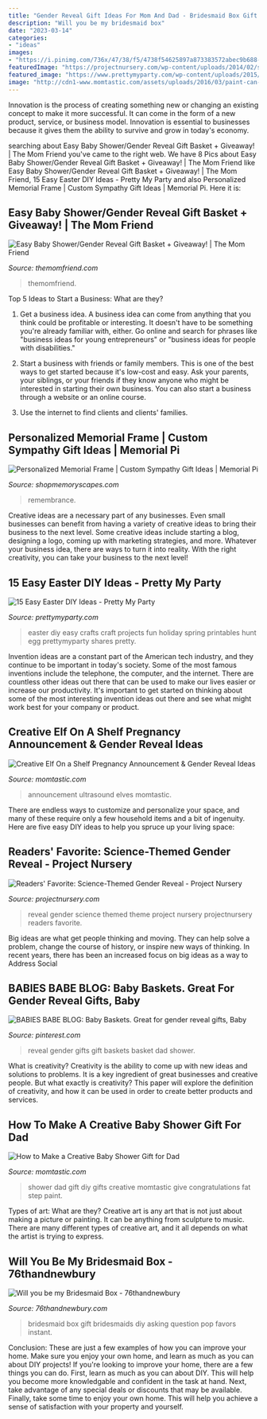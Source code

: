 ```yaml
---
title: "Gender Reveal Gift Ideas For Mom And Dad - Bridesmaid Box Gift Bridesmaids Diy Asking Question Pop Favors Instant"
description: "Will you be my bridesmaid box"
date: "2023-03-14"
categories:
- "ideas"
images:
- "https://i.pinimg.com/736x/47/38/f5/4738f54625897a873383572abec9b688--gender-reveal-gifts-baby-baskets.jpg"
featuredImage: "https://projectnursery.com/wp-content/uploads/2014/02/science-themed-gender-reveal1.jpg"
featured_image: "https://www.prettymyparty.com/wp-content/uploads/2015/03/easy-easter-diy-craft-ideas.jpg"
image: "http://cdn1-www.momtastic.com/assets/uploads/2016/03/paint-can-gifts.jpg"
---
```



Innovation is the process of creating something new or changing an existing concept to make it more successful. It can come in the form of a new product, service, or business model. Innovation is essential to businesses because it gives them the ability to survive and grow in today's economy.

	

		
searching about Easy Baby Shower/Gender Reveal Gift Basket + Giveaway! | The Mom Friend you've came to the right web. We have 8 Pics about Easy Baby Shower/Gender Reveal Gift Basket + Giveaway! | The Mom Friend like Easy Baby Shower/Gender Reveal Gift Basket + Giveaway! | The Mom Friend, 15 Easy Easter DIY Ideas - Pretty My Party and also Personalized Memorial Frame | Custom Sympathy Gift Ideas | Memorial Pi. Here it is:
		
    
## Easy Baby Shower/Gender Reveal Gift Basket + Giveaway! | The Mom Friend

<img loading=lazy src="https://themomfriend.com/wp-content/uploads/2020/09/gender-reveal-gift-basket-2.jpg" onerror="this.onerror=null;this.src='https://tse2.mm.bing.net/th?id=OIP.ke90L0ksQEXkRJyDjZ4BDAHaJ4&amp;pid=15.1';" alt="Easy Baby Shower/Gender Reveal Gift Basket + Giveaway! | The Mom Friend">

_Source: themomfriend.com_

>themomfriend. 

	

Top 5 Ideas to Start a Business: What are they?
1. Get a business idea. A business idea can come from anything that you think could be profitable or interesting. It doesn't have to be something you're already familiar with, either. Go online and search for phrases like "business ideas for young entrepreneurs" or "business ideas for people with disabilities."
2. Start a business with friends or family members. This is one of the best ways to get started because it's low-cost and easy. Ask your parents, your siblings, or your friends if they know anyone who might be interested in starting their own business. You can also start a business through a website or an online course.

3. Use the internet to find clients and clients' families.

    
## Personalized Memorial Frame | Custom Sympathy Gift Ideas | Memorial Pi

<img loading=lazy src="https://cdn.shopify.com/s/files/1/0074/2110/0096/products/il_fullxfull.1353291560_5yym_1024x1024@2x.jpg?v=1613031969" onerror="this.onerror=null;this.src='https://tse4.mm.bing.net/th?id=OIP.ihgEvdaZG6Jx2iRkiS1oMwHaJY&amp;pid=15.1';" alt="Personalized Memorial Frame | Custom Sympathy Gift Ideas | Memorial Pi">

_Source: shopmemoryscapes.com_

>remembrance. 

	

Creative ideas are a necessary part of any businesses. Even small businesses can benefit from having a variety of creative ideas to bring their business to the next level. Some creative ideas include starting a blog, designing a logo, coming up with marketing strategies, and more. Whatever your business idea, there are ways to turn it into reality. With the right creativity, you can take your business to the next level!

    
## 15 Easy Easter DIY Ideas - Pretty My Party

<img loading=lazy src="https://www.prettymyparty.com/wp-content/uploads/2015/03/easy-easter-diy-craft-ideas.jpg" onerror="this.onerror=null;this.src='https://tse3.mm.bing.net/th?id=OIP.abeIJSx5w89qR5JqfYjJUgHaKl&amp;pid=15.1';" alt="15 Easy Easter DIY Ideas - Pretty My Party">

_Source: prettymyparty.com_

>easter diy easy crafts craft projects fun holiday spring printables hunt egg prettymyparty shares pretty. 

	

Invention ideas are a constant part of the American tech industry, and they continue to be important in today's society. Some of the most famous inventions include the telephone, the computer, and the internet. There are countless other ideas out there that can be used to make our lives easier or increase our productivity. It's important to get started on thinking about some of the most interesting invention ideas out there and see what might work best for your company or product.

    
## Creative Elf On A Shelf Pregnancy Announcement &amp; Gender Reveal Ideas

<img loading=lazy src="https://cdn-www.momtastic.com/assets/uploads/gallery/creative-elf-on-a-shelf-pregnancy-announcement-gender-reveal-ideas/pregnant-elf-on-a-shelf-ideas.jpg" onerror="this.onerror=null;this.src='https://tse4.mm.bing.net/th?id=OIP.B6pOVxEgYuYvUH77h1aNEAHaHJ&amp;pid=15.1';" alt="Creative Elf On a Shelf Pregnancy Announcement &amp; Gender Reveal Ideas">

_Source: momtastic.com_

>announcement ultrasound elves momtastic. 

	

There are endless ways to customize and personalize your space, and many of these require only a few household items and a bit of ingenuity. Here are five easy DIY ideas to help you spruce up your living space: 

    
## Readers&#039; Favorite: Science-Themed Gender Reveal - Project Nursery

<img loading=lazy src="https://projectnursery.com/wp-content/uploads/2014/02/science-themed-gender-reveal1.jpg" onerror="this.onerror=null;this.src='https://tse4.mm.bing.net/th?id=OIP.9s1Wawoli0eow1WQ1TEuRAHaHa&amp;pid=15.1';" alt="Readers&#039; Favorite: Science-Themed Gender Reveal - Project Nursery">

_Source: projectnursery.com_

>reveal gender science themed theme project nursery projectnursery readers favorite. 

	

Big ideas are what get people thinking and moving. They can help solve a problem, change the course of history, or inspire new ways of thinking. In recent years, there has been an increased focus on big ideas as a way to Address Social 

    
## BABIES BABE BLOG: Baby Baskets. Great For Gender Reveal Gifts, Baby

<img loading=lazy src="https://i.pinimg.com/736x/47/38/f5/4738f54625897a873383572abec9b688--gender-reveal-gifts-baby-baskets.jpg" onerror="this.onerror=null;this.src='https://tse1.mm.bing.net/th?id=OIP.RNSOw8lYhojqT_xh9aOuYADYEg&amp;pid=15.1';" alt="BABIES BABE BLOG: Baby Baskets. Great for gender reveal gifts, Baby">

_Source: pinterest.com_

>reveal gender gifts gift baskets basket dad shower. 

	

What is creativity?
Creativity is the ability to come up with new ideas and solutions to problems. It is a key ingredient of great businesses and creative people. But what exactly is creativity? This paper will explore the definition of creativity, and how it can be used in order to create better products and services.

    
## How To Make A Creative Baby Shower Gift For Dad

<img loading=lazy src="http://cdn1-www.momtastic.com/assets/uploads/2016/03/paint-can-gifts.jpg" onerror="this.onerror=null;this.src='https://tse3.mm.bing.net/th?id=OIP.O02PAkowdiS2LmqE1rp6ZgHaJ4&amp;pid=15.1';" alt="How to Make a Creative Baby Shower Gift for Dad">

_Source: momtastic.com_

>shower dad gift diy gifts creative momtastic give congratulations fat step paint. 

	

Types of art: What are they?
Creative art is any art that is not just about making a picture or painting. It can be anything from sculpture to music. There are many different types of creative art, and it all depends on what the artist is trying to express.

    
## Will You Be My Bridesmaid Box - 76thandnewbury

<img loading=lazy src="http://cdn.shopify.com/s/files/1/1413/0302/products/blue-rope_box_2_ETSY_7811e91f-928a-4ced-bb20-41b41a80e6f9.jpg?v=1474580295" onerror="this.onerror=null;this.src='https://tse2.mm.bing.net/th?id=OIP.53SUAk-WyyHLuZxtyyMaLgHaHa&amp;pid=15.1';" alt="Will you be my Bridesmaid Box - 76thandnewbury">

_Source: 76thandnewbury.com_

>bridesmaid box gift bridesmaids diy asking question pop favors instant. 

	

Conclusion: These are just a few examples of how you can improve your home. Make sure you enjoy your own home, and learn as much as you can about DIY projects!
If you're looking to improve your home, there are a few things you can do. First, learn as much as you can about DIY. This will help you become more knowledgable and confident in the task at hand. Next, take advantage of any special deals or discounts that may be available. Finally, take some time to enjoy your own home. This will help you achieve a sense of satisfaction with your property and yourself.

